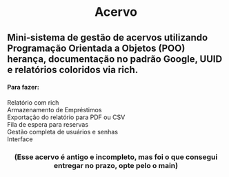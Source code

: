 <h1 align='center'>Acervo</h1>
<h2 aling='center'>Mini‑sistema de gestão de acervos utilizando Programação Orientada a Objetos (POO)<br>herança, documentação no padrão Google, UUID e relatórios coloridos via rich.</h2>
<h4>Para fazer:</h4>
<p>Relatório com rich<br>Armazenamento de Empréstimos<br>Exportação do relatório para PDF ou CSV<br>Fila de espera para reservas<br>Gestão completa de usuários e senhas<br>Interface</p>
<h3 align='center'>(Esse acervo é antigo e incompleto, mas foi o que consegui entregar no prazo, opte pelo o main)</h3>
